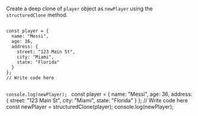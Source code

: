 Create a deep clone of `player`
object as `newPlayer` using the
`structuredClone` method.

<codeblock language="javascript" type="exercise" testMode="fixedInput" matchSolutionCode="true">
<code>
const player = {
  name: "Messi",
  age: 36,
  address: {
    street: "123 Main St",
    city: "Miami",
    state: "Florida"
  }
};
// Write code here

console.log(newPlayer);
</code>
<solution>
const player = {
  name: "Messi",
  age: 36,
  address: {
    street: "123 Main St",
    city: "Miami",
    state: "Florida"
  }
};
// Write code here
const newPlayer = structuredClone(player);
console.log(newPlayer);
</solution>
</codeblock>
